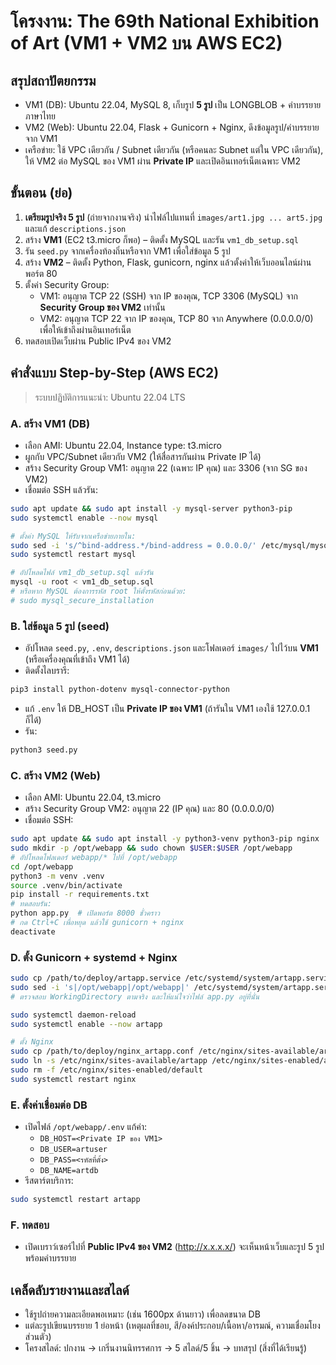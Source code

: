 # โครงงาน: The 69th National Exhibition of Art (VM1 + VM2 บน AWS EC2)

## สรุปสถาปัตยกรรม
- VM1 (DB): Ubuntu 22.04, MySQL 8, เก็บรูป **5 รูป** เป็น LONGBLOB + คำบรรยายภาษาไทย
- VM2 (Web): Ubuntu 22.04, Flask + Gunicorn + Nginx, ดึงข้อมูลรูป/คำบรรยายจาก VM1
- เครือข่าย: ใช้ VPC เดียวกัน / Subnet เดียวกัน (หรือคนละ Subnet แต่ใน VPC เดียวกัน), ให้ VM2 ต่อ MySQL ของ VM1 ผ่าน **Private IP** และเปิดอินเทอร์เน็ตเฉพาะ VM2

## ขั้นตอน (ย่อ)
1) **เตรียมรูปจริง 5 รูป** (ถ่ายจากงานจริง) นำไฟล์ไปแทนที่ `images/art1.jpg ... art5.jpg` และแก้ `descriptions.json`
2) สร้าง **VM1** (EC2 t3.micro ก็พอ) – ติดตั้ง MySQL และรัน `vm1_db_setup.sql`
3) รัน `seed.py` จากเครื่องท้องถิ่นหรือจาก VM1 เพื่อใส่ข้อมูล 5 รูป
4) สร้าง **VM2** – ติดตั้ง Python, Flask, gunicorn, nginx แล้วตั้งค่าให้เว็บออนไลน์ผ่านพอร์ต 80
5) ตั้งค่า Security Group:
   - VM1: อนุญาต TCP 22 (SSH) จาก IP ของคุณ, TCP 3306 (MySQL) จาก **Security Group ของ VM2** เท่านั้น
   - VM2: อนุญาต TCP 22 จาก IP ของคุณ, TCP 80 จาก Anywhere (0.0.0.0/0) เพื่อให้เข้าถึงผ่านอินเทอร์เน็ต
6) ทดสอบเปิดเว็บผ่าน Public IPv4 ของ VM2

## คำสั่งแบบ Step-by-Step (AWS EC2)
> ระบบปฏิบัติการแนะนำ: Ubuntu 22.04 LTS

### A. สร้าง VM1 (DB)
- เลือก AMI: Ubuntu 22.04, Instance type: t3.micro
- ผูกกับ VPC/Subnet เดียวกับ VM2 (ให้สื่อสารกันผ่าน Private IP ได้)
- สร้าง Security Group VM1: อนุญาต 22 (เฉพาะ IP คุณ) และ 3306 (จาก SG ของ VM2)
- เชื่อมต่อ SSH แล้วรัน:
```bash
sudo apt update && sudo apt install -y mysql-server python3-pip
sudo systemctl enable --now mysql

# ตั้งค่า MySQL ให้รับจากเครือข่ายภายใน:
sudo sed -i 's/^bind-address.*/bind-address = 0.0.0.0/' /etc/mysql/mysql.conf.d/mysqld.cnf
sudo systemctl restart mysql

# อัปโหลดไฟล์ vm1_db_setup.sql แล้วรัน
mysql -u root < vm1_db_setup.sql
# หรือหาก MySQL ต้องการรหัส root ให้ตั้งรหัสก่อนด้วย:
# sudo mysql_secure_installation
```

### B. ใส่ข้อมูล 5 รูป (seed)
- อัปโหลด `seed.py`, `.env`, `descriptions.json` และโฟลเดอร์ `images/` ไปไว้บน **VM1** (หรือเครื่องคุณที่เข้าถึง VM1 ได้)
- ติดตั้งไลบรารี:
```bash
pip3 install python-dotenv mysql-connector-python
```
- แก้ `.env` ให้ DB_HOST เป็น **Private IP ของ VM1** (ถ้ารันใน VM1 เองใช้ 127.0.0.1 ก็ได้)
- รัน:
```bash
python3 seed.py
```

### C. สร้าง VM2 (Web)
- เลือก AMI: Ubuntu 22.04, t3.micro
- สร้าง Security Group VM2: อนุญาต 22 (IP คุณ) และ 80 (0.0.0.0/0)
- เชื่อมต่อ SSH:
```bash
sudo apt update && sudo apt install -y python3-venv python3-pip nginx
sudo mkdir -p /opt/webapp && sudo chown $USER:$USER /opt/webapp
# อัปโหลดโฟลเดอร์ webapp/* ไปที่ /opt/webapp
cd /opt/webapp
python3 -m venv .venv
source .venv/bin/activate
pip install -r requirements.txt
# ทดสอบรัน:
python app.py  # เปิดพอร์ต 8000 ชั่วคราว
# กด Ctrl+C เพื่อหยุด แล้วใช้ gunicorn + nginx
deactivate
```

### D. ตั้ง Gunicorn + systemd + Nginx
```bash
sudo cp /path/to/deploy/artapp.service /etc/systemd/system/artapp.service
sudo sed -i 's|/opt/webapp|/opt/webapp|' /etc/systemd/system/artapp.service
# ตรวจสอบ WorkingDirectory ตามจริง และให้แน่ใจว่าไฟล์ app.py อยู่ที่นั่น

sudo systemctl daemon-reload
sudo systemctl enable --now artapp

# ตั้ง Nginx
sudo cp /path/to/deploy/nginx_artapp.conf /etc/nginx/sites-available/artapp
sudo ln -s /etc/nginx/sites-available/artapp /etc/nginx/sites-enabled/artapp
sudo rm -f /etc/nginx/sites-enabled/default
sudo systemctl restart nginx
```

### E. ตั้งค่าเชื่อมต่อ DB
- เปิดไฟล์ `/opt/webapp/.env` แก้ค่า:
  - `DB_HOST=<Private IP ของ VM1>`
  - `DB_USER=artuser`
  - `DB_PASS=<รหัสที่ตั้ง>`
  - `DB_NAME=artdb`
- รีสตาร์ตบริการ:
```bash
sudo systemctl restart artapp
```

### F. ทดสอบ
- เปิดเบราว์เซอร์ไปที่ **Public IPv4 ของ VM2** (http://x.x.x.x/) จะเห็นหน้าเว็บและรูป 5 รูปพร้อมคำบรรยาย

## เคล็ดลับรายงานและสไลด์
- ใช้รูปถ่ายความละเอียดพอเหมาะ (เช่น 1600px ด้านยาว) เพื่อลดขนาด DB
- แต่ละรูปเขียนบรรยาย 1 ย่อหน้า (เหตุผลที่ชอบ, สี/องค์ประกอบ/เนื้อหา/อารมณ์, ความเชื่อมโยงส่วนตัว)
- โครงสไลด์: ปกงาน → เกริ่นงานนิทรรศการ → 5 สไลด์/5 ชิ้น → บทสรุป (สิ่งที่ได้เรียนรู้)
